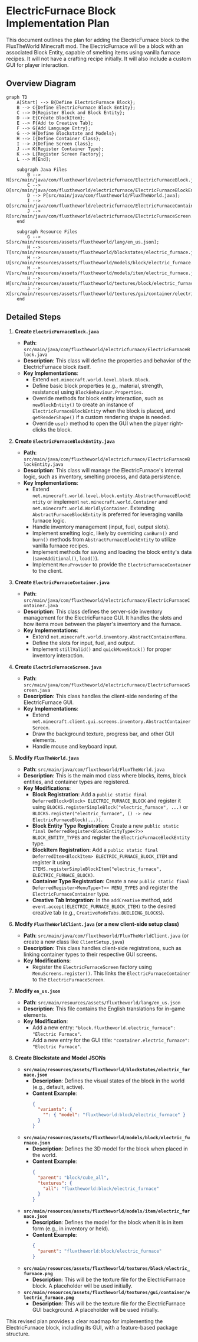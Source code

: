 # ElectricFurnace Block Implementation Plan

This document outlines the plan for adding the ElectricFurnace block to the FluxTheWorld Minecraft mod. The ElectricFurnace will be a block with an associated Block Entity, capable of smelting items using vanilla furnace recipes. It will not have a crafting recipe initially. It will also include a custom GUI for player interaction.

## Overview Diagram

```mermaid
graph TD
    A[Start] --> B{Define ElectricFurnace Block};
    B --> C{Define ElectricFurnace Block Entity};
    C --> D{Register Block and Block Entity};
    D --> E{Create BlockItem};
    E --> F{Add to Creative Tab};
    F --> G{Add Language Entry};
    G --> H{Define Blockstate and Models};
    H --> I{Define Container Class};
    I --> J{Define Screen Class};
    J --> K{Register Container Type};
    K --> L{Register Screen Factory};
    L --> M[End];

    subgraph Java Files
        B --> N[src/main/java/com/fluxtheworld/electricfurnace/ElectricFurnaceBlock.java];
        C --> O[src/main/java/com/fluxtheworld/electricfurnace/ElectricFurnaceBlockEntity.java];
        D --> P[src/main/java/com/fluxtheworld/FluxTheWorld.java];
        I --> Q[src/main/java/com/fluxtheworld/electricfurnace/ElectricFurnaceContainer.java];
        J --> R[src/main/java/com/fluxtheworld/electricfurnace/ElectricFurnaceScreen.java];
    end

    subgraph Resource Files
        G --> S[src/main/resources/assets/fluxtheworld/lang/en_us.json];
        H --> T[src/main/resources/assets/fluxtheworld/blockstates/electric_furnace.json];
        H --> U[src/main/resources/assets/fluxtheworld/models/block/electric_furnace.json];
        H --> V[src/main/resources/assets/fluxtheworld/models/item/electric_furnace.json];
        H --> W[src/main/resources/assets/fluxtheworld/textures/block/electric_furnace.png];
        J --> X[src/main/resources/assets/fluxtheworld/textures/gui/container/electric_furnace.png];
    end
```

## Detailed Steps

1.  **Create `ElectricFurnaceBlock.java`**
    *   **Path**: `src/main/java/com/fluxtheworld/electricfurnace/ElectricFurnaceBlock.java`
    *   **Description**: This class will define the properties and behavior of the ElectricFurnace block itself.
    *   **Key Implementations**:
        *   Extend `net.minecraft.world.level.block.Block`.
        *   Define basic block properties (e.g., material, strength, resistance) using `BlockBehaviour.Properties`.
        *   Override methods for block entity interaction, such as `newBlockEntity()` to create an instance of `ElectricFurnaceBlockEntity` when the block is placed, and `getRenderShape()` if a custom rendering shape is needed.
        *   Override `use()` method to open the GUI when the player right-clicks the block.

2.  **Create `ElectricFurnaceBlockEntity.java`**
    *   **Path**: `src/main/java/com/fluxtheworld/electricfurnace/ElectricFurnaceBlockEntity.java`
    *   **Description**: This class will manage the ElectricFurnace's internal logic, such as inventory, smelting process, and data persistence.
    *   **Key Implementations**:
        *   Extend `net.minecraft.world.level.block.entity.AbstractFurnaceBlockEntity` or implement `net.minecraft.world.Container` and `net.minecraft.world.WorldlyContainer`. Extending `AbstractFurnaceBlockEntity` is preferred for leveraging vanilla furnace logic.
        *   Handle inventory management (input, fuel, output slots).
        *   Implement smelting logic, likely by overriding `canBurn()` and `burn()` methods from `AbstractFurnaceBlockEntity` to utilize vanilla furnace recipes.
        *   Implement methods for saving and loading the block entity's data (`saveAdditional()`, `load()`).
        *   Implement `MenuProvider` to provide the `ElectricFurnaceContainer` to the client.

3.  **Create `ElectricFurnaceContainer.java`**
    *   **Path**: `src/main/java/com/fluxtheworld/electricfurnace/ElectricFurnaceContainer.java`
    *   **Description**: This class defines the server-side inventory management for the ElectricFurnace GUI. It handles the slots and how items move between the player's inventory and the furnace.
    *   **Key Implementations**:
        *   Extend `net.minecraft.world.inventory.AbstractContainerMenu`.
        *   Define the slots for input, fuel, and output.
        *   Implement `stillValid()` and `quickMoveStack()` for proper inventory interaction.

4.  **Create `ElectricFurnaceScreen.java`**
    *   **Path**: `src/main/java/com/fluxtheworld/electricfurnace/ElectricFurnaceScreen.java`
    *   **Description**: This class handles the client-side rendering of the ElectricFurnace GUI.
    *   **Key Implementations**:
        *   Extend `net.minecraft.client.gui.screens.inventory.AbstractContainerScreen`.
        *   Draw the background texture, progress bar, and other GUI elements.
        *   Handle mouse and keyboard input.

5.  **Modify `FluxTheWorld.java`**
    *   **Path**: `src/main/java/com/fluxtheworld/FluxTheWorld.java`
    *   **Description**: This is the main mod class where blocks, items, block entities, and container types are registered.
    *   **Key Modifications**:
        *   **Block Registration**: Add a `public static final DeferredBlock<Block> ELECTRIC_FURNACE_BLOCK` and register it using `BLOCKS.registerSimpleBlock("electric_furnace", ...)` or `BLOCKS.register("electric_furnace", () -> new ElectricFurnaceBlock(...))`.
        *   **Block Entity Type Registration**: Create a new `public static final DeferredRegister<BlockEntityType<?>> BLOCK_ENTITY_TYPES` and register the `ElectricFurnaceBlockEntity` type.
        *   **BlockItem Registration**: Add a `public static final DeferredItem<BlockItem> ELECTRIC_FURNACE_BLOCK_ITEM` and register it using `ITEMS.registerSimpleBlockItem("electric_furnace", ELECTRIC_FURNACE_BLOCK)`.
        *   **Container Type Registration**: Create a new `public static final DeferredRegister<MenuType<?>> MENU_TYPES` and register the `ElectricFurnaceContainer` type.
        *   **Creative Tab Integration**: In the `addCreative` method, add `event.accept(ELECTRIC_FURNACE_BLOCK_ITEM)` to the desired creative tab (e.g., `CreativeModeTabs.BUILDING_BLOCKS`).

6.  **Modify `FluxTheWorldClient.java` (or a new client-side setup class)**
    *   **Path**: `src/main/java/com/fluxtheworld/FluxTheWorldClient.java` (or create a new class like `ClientSetup.java`)
    *   **Description**: This class handles client-side registrations, such as linking container types to their respective GUI screens.
    *   **Key Modifications**:
        *   Register the `ElectricFurnaceScreen` factory using `MenuScreens.register()`. This links the `ElectricFurnaceContainer` to the `ElectricFurnaceScreen`.

7.  **Modify `en_us.json`**
    *   **Path**: `src/main/resources/assets/fluxtheworld/lang/en_us.json`
    *   **Description**: This file contains the English translations for in-game elements.
    *   **Key Modification**:
        *   Add a new entry: `"block.fluxtheworld.electric_furnace": "Electric Furnace"`.
        *   Add a new entry for the GUI title: `"container.electric_furnace": "Electric Furnace"`.

8.  **Create Blockstate and Model JSONs**
    *   **`src/main/resources/assets/fluxtheworld/blockstates/electric_furnace.json`**
        *   **Description**: Defines the visual states of the block in the world (e.g., default, active).
        *   **Content Example**:
            ```json
            {
              "variants": {
                "": { "model": "fluxtheworld:block/electric_furnace" }
              }
            }
            ```
    *   **`src/main/resources/assets/fluxtheworld/models/block/electric_furnace.json`**
        *   **Description**: Defines the 3D model for the block when placed in the world.
        *   **Content Example**:
            ```json
            {
              "parent": "block/cube_all",
              "textures": {
                "all": "fluxtheworld:block/electric_furnace"
              }
            }
            ```
    *   **`src/main/resources/assets/fluxtheworld/models/item/electric_furnace.json`**
        *   **Description**: Defines the model for the block when it is in item form (e.g., in inventory or held).
        *   **Content Example**:
            ```json
            {
              "parent": "fluxtheworld:block/electric_furnace"
            }
            ```
    *   **`src/main/resources/assets/fluxtheworld/textures/block/electric_furnace.png`**
        *   **Description**: This will be the texture file for the ElectricFurnace block. A placeholder will be used initially.
    *   **`src/main/resources/assets/fluxtheworld/textures/gui/container/electric_furnace.png`**
        *   **Description**: This will be the texture file for the ElectricFurnace GUI background. A placeholder will be used initially.

This revised plan provides a clear roadmap for implementing the ElectricFurnace block, including its GUI, with a feature-based package structure.